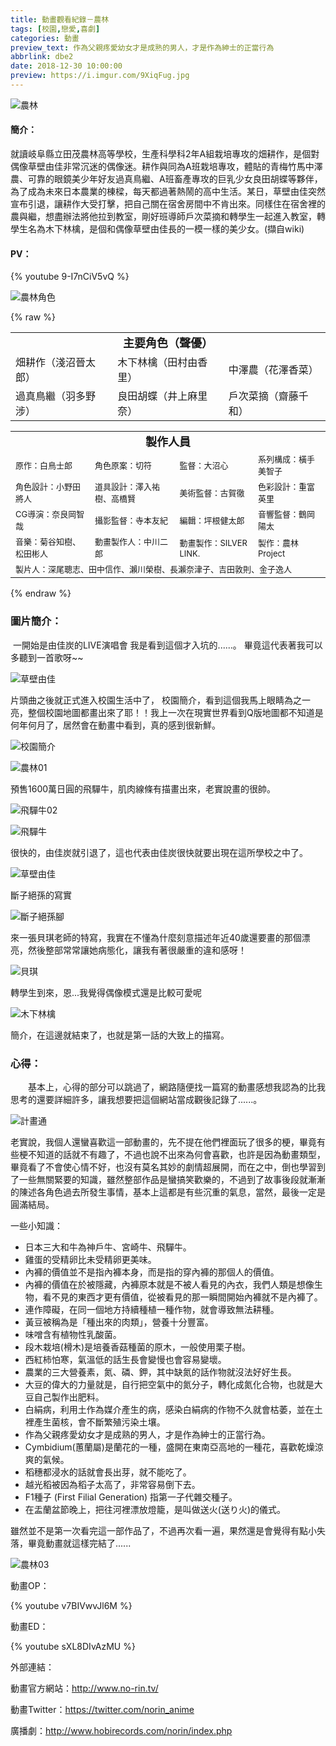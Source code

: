 ```yaml
---
title: 動畫觀看紀錄－農林
tags: [校園,戀愛,喜劇]
categories: 動畫
preview_text: 作為父親疼愛幼女才是成熟的男人，才是作為紳士的正當行為
abbrlink: dbe2
date: 2018-12-30 10:00:00
preview: https://i.imgur.com/9XiqFug.jpg
---
```








![農林](https://i.imgur.com/M1vkae2.jpg)



#### 簡介：

​	就讀岐阜縣立田茂農林高等學校，生產科學科2年A組栽培專攻的畑耕作，是個對偶像草壁由佳非常沉迷的偶像迷。耕作與同為A班栽培專攻，體貼的青梅竹馬中澤農、可靠的眼鏡美少年好友過真鳥繼、A班畜產專攻的巨乳少女良田胡蝶等夥伴，為了成為未來日本農業的棟樑，每天都過著熱鬧的高中生活。某日，草壁由佳突然宣布引退，讓耕作大受打擊，把自己關在宿舍房間中不肯出來。同樣住在宿舍裡的農與繼，想盡辦法將他拉到教室，剛好班導師戶次菜摘和轉學生一起進入教室，轉學生名為木下林檎，是個和偶像草壁由佳長的一模一樣的美少女。(擷自wiki)

#### PV：

{% youtube 9-I7nCiV5vQ %}



![農林角色](https://i.imgur.com/For5AfV.jpg)

{% raw %}

<table width="100%" style="table-layout:fixed">
	<tr>
        <td colspan=3><center><font size=4><b>主要角色（聲優）</b></center></td>
	</tr>
	<tr>
		<td><font size=3.5>畑耕作（淺沼晉太郎）</font></td>
		<td><font size=3.5>木下林檎（田村由香里）</font></td>
		<td><font size=3.5>中澤農（花澤香菜）</font></td>
	</tr>
	<tr>
		<td><font size=3.5>過真鳥繼（羽多野涉）</font></td>
		<td><font size=3.5>良田胡蝶（井上麻里奈）</font></td>
		<td><font size=3.5>戶次菜摘（齋藤千和）</font></td>
	</tr>
</table>

<table width="100%" style="table-layout:fixed">
	<tr>
        <td colspan=4><center><font size=4><b>製作人員</b></center></td>
	</tr>
	<tr>
		<td><font size=2.5>原作：白鳥士郎</font></td>
		<td><font size=2.5>角色原案：切符</font></td>
		<td><font size=2.5>監督：大沼心</font></td>
		<td><font size=2.5>系列構成：橫手美智子</font></td>
	</tr>
	<tr>
		<td><font size=2.5>角色設計：小野田將人</font></td>
		<td><font size=2.5>道具設計：澤入祐樹、高橋賢</font></td>
		<td><font size=2.5>美術監督：古賀徹</font></td>
		<td><font size=2.5>色彩設計：重富英里</font></td>
	</tr>
	<tr>
		<td><font size=2.5>CG導演：奈良岡智哉</font></td>
		<td><font size=2.5>攝影監督：寺本友紀</font></td>
		<td><font size=2.5>編輯：坪根健太郎</font></td>
		<td><font size=2.5>音響監督：鶴岡陽太</font></td>
	</tr>
	<tr>
		<td><font size=2.5>音樂：菊谷知樹、松田彬人</font></td>
		<td><font size=2.5>動畫製作人：中川二郎</font></td>
		<td><font size=2.5>動畫製作：SILVER LINK.</font></td>
		<td><font size=2.5>製作：農林Project</font></td>
	</tr>
	<tr>
		<td colspan=4><font size=2.5>製片人：深尾聰志、田中信作、瀨川榮樹、長瀨奈津子、吉田敦則、金子逸人</font></td>
		</tr>
</table>
{% endraw %}



### 圖片簡介：

​	一開始是由佳炭的LIVE演唱會
我是看到這個才入坑的......。
畢竟這代表著我可以多聽到一首歌呀~~

![草壁由佳](https://i.imgur.com/rznwI6v.jpg)



片頭曲之後就正式進入校園生活中了，
校園簡介，看到這個我馬上眼睛為之一亮，整個校園地圖都畫出來了耶！！我上一次在現實世界看到Q版地圖都不知道是何年何月了，居然會在動畫中看到，真的感到很新鮮。

![校園簡介](https://i.imgur.com/Z1KPHlL.jpg)

![農林01](https://i.imgur.com/7x4MXfg.jpg)

預售1600萬日圓的飛驒牛，肌肉線條有描畫出來，老實說畫的很帥。

![飛驒牛02](https://i.imgur.com/uVlLRsD.jpg)

![飛驒牛](https://i.imgur.com/PGl9TCH.jpg)

很快的，由佳炭就引退了，這也代表由佳炭很快就要出現在這所學校之中了。

![草壁由佳](https://i.imgur.com/SfNGz0w.jpg)

斷子絕孫的寫實

![斷子絕孫腳](https://i.imgur.com/y6vRoC1.jpg)

來一張貝琪老師的特寫，我實在不懂為什麼刻意描述年近40歲還要畫的那個漂亮，然後整部常常讓她病態化，讓我有著很嚴重的違和感呀！

![貝琪](https://i.imgur.com/7iXl4ow.jpg)

轉學生到來，恩...我覺得偶像模式還是比較可愛呢

![木下林檎](https://i.imgur.com/4qJ0R6f.jpg)



簡介，在這邊就結束了，也就是第一話的大致上的描寫。

### 心得：

　　基本上，心得的部分可以跳過了，網路隨便找一篇寫的動畫感想我認為的比我思考的還要詳細許多，讓我想要把這個網站當成觀後記錄了......。

![計畫通](https://i.imgur.com/RY8APOI.jpg)

​	老實說，我個人還蠻喜歡這一部動畫的，先不提在他們裡面玩了很多的梗，畢竟有些梗不知道的話就不有趣了，不過也說不出來為何會喜歡，也許是因為動畫類型，畢竟看了不會使心情不好，也沒有莫名其妙的劇情超展開，而在之中，倒也學習到了一些無關緊要的知識，雖然整部作品是蠻搞笑歡樂的，不過到了故事後段就漸漸的陳述各角色過去所發生事情，基本上這都是有些沉重的氣息，當然，最後一定是圓滿結局。

一些小知識：

- 日本三大和牛為神戶牛、宮崎牛、飛驒牛。
- 雞蛋的受精卵比未受精卵更美味。
- 內褲的價值並不是指內褲本身，而是指的穿內褲的那個人的價值。
- 內褲的價值在於被隱藏，內褲原本就是不被人看見的內衣，我們人類是想像生物，看不見的東西才更有價值，從被看見的那一瞬間開始內褲就不是內褲了。
- 連作障礙，在同一個地方持續種植一種作物，就會導致無法耕種。
- 黃豆被稱為是「種出來的肉類」，營養十分豐富。
- 味噌含有植物性乳酸菌。
- 段木栽培(榾木)是培養香菇種菌的原木，一般使用栗子樹。
- 西紅柿怕寒，氣溫低的話生長會變慢也會容易變壞。
- 農業的三大營養素，氮、磷、鉀，其中缺氮的話作物就沒法好好生長。
- 大豆的偉大的力量就是，自行把空氣中的氮分子，轉化成氮化合物，也就是大豆自己製作出肥料。
- 白絹病，利用土作為媒介產生的病，感染白絹病的作物不久就會枯萎，並在土裡產生菌核，會不斷繁殖污染土壤。
- 作為父親疼愛幼女才是成熟的男人，才是作為紳士的正當行為。
- Cymbidium(蕙蘭屬)是蘭花的一種，盛開在東南亞高地的一種花，喜歡乾燥涼爽的氣候。
- 稻穗都浸水的話就會長出芽，就不能吃了。
- 越光稻被因為稻子太高了，非常容易倒下去。
- F1種子 (First Filial Generation) 指第一子代雜交種子。
- 在盂蘭盆節晚上，把往河裡漂放燈籠，是叫做送火(送り火)的儀式。



雖然並不是第一次看完這一部作品了，不過再次看一遍，果然還是會覺得有點小失落，畢竟動畫就這樣完結了......

![農林03](https://i.imgur.com/6ClFI9o.jpg)



動畫OP：

{% youtube v7BIVwvJl6M %}

<p>

動畫ED：

{% youtube sXL8DIvAzMU %}

<p>

外部連結：

動畫官方網站：http://www.no-rin.tv/

動畫Twitter：https://twitter.com/norin_anime

廣播劇：http://www.hobirecords.com/norin/index.php